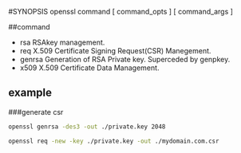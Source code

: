

#SYNOPSIS
openssl command [ command_opts ] [ command_args ]

##command

- rsa RSAkey management.
- req X.509 Certificate Signing Request(CSR) Manegement.
- genrsa Generation of RSA Private key.  Superceded by genpkey.
- x509 X.509 Certificate Data Management.

## example

###generate csr

```bash
openssl genrsa -des3 -out ./private.key 2048
```

```bash
openssl req -new -key ./private.key -out ./mydomain.com.csr
```
